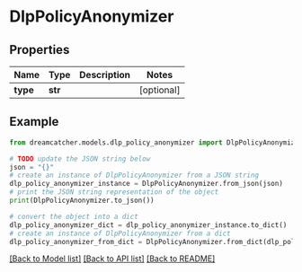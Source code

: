 # DlpPolicyAnonymizer


## Properties

Name | Type | Description | Notes
------------ | ------------- | ------------- | -------------
**type** | **str** |  | [optional] 

## Example

```python
from dreamcatcher.models.dlp_policy_anonymizer import DlpPolicyAnonymizer

# TODO update the JSON string below
json = "{}"
# create an instance of DlpPolicyAnonymizer from a JSON string
dlp_policy_anonymizer_instance = DlpPolicyAnonymizer.from_json(json)
# print the JSON string representation of the object
print(DlpPolicyAnonymizer.to_json())

# convert the object into a dict
dlp_policy_anonymizer_dict = dlp_policy_anonymizer_instance.to_dict()
# create an instance of DlpPolicyAnonymizer from a dict
dlp_policy_anonymizer_from_dict = DlpPolicyAnonymizer.from_dict(dlp_policy_anonymizer_dict)
```
[[Back to Model list]](../README.md#documentation-for-models) [[Back to API list]](../README.md#documentation-for-api-endpoints) [[Back to README]](../README.md)


